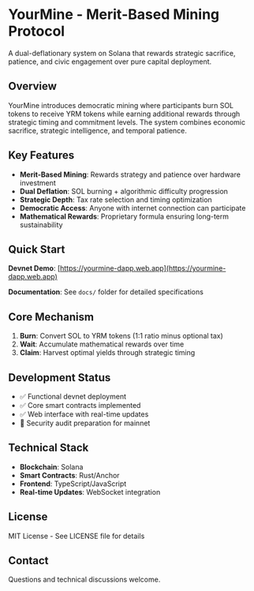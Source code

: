 # YourMine - Merit-Based Mining Protocol

A dual-deflationary system on Solana that rewards strategic sacrifice, patience, and civic engagement over pure capital deployment.

## Overview

YourMine introduces democratic mining where participants burn SOL tokens to receive YRM tokens while earning additional rewards through strategic timing and commitment levels. The system combines economic sacrifice, strategic intelligence, and temporal patience.

## Key Features

- **Merit-Based Mining**: Rewards strategy and patience over hardware investment
- **Dual Deflation**: SOL burning + algorithmic difficulty progression
- **Strategic Depth**: Tax rate selection and timing optimization
- **Democratic Access**: Anyone with internet connection can participate
- **Mathematical Rewards**: Proprietary formula ensuring long-term sustainability

## Quick Start

**Devnet Demo**: [https://yourmine-dapp.web.app](https://yourmine-dapp.web.app)

**Documentation**: See `docs/` folder for detailed specifications

## Core Mechanism

1. **Burn**: Convert SOL to YRM tokens (1:1 ratio minus optional tax)
2. **Wait**: Accumulate mathematical rewards over time
3. **Claim**: Harvest optimal yields through strategic timing

## Development Status

- ✅ Functional devnet deployment
- ✅ Core smart contracts implemented
- ✅ Web interface with real-time updates
- 🔄 Security audit preparation for mainnet

## Technical Stack

- **Blockchain**: Solana
- **Smart Contracts**: Rust/Anchor
- **Frontend**: TypeScript/JavaScript
- **Real-time Updates**: WebSocket integration

## License

MIT License - See LICENSE file for details

## Contact

Questions and technical discussions welcome.
